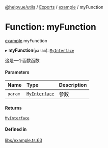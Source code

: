 [@helpvue/utils](../README.md) / [Exports](../modules.md) / [example](../modules/example.md) / myFunction

# Function: myFunction

[example](../modules/example.md).myFunction

▸ **myFunction**(`param`): [`MyInterface`](../interfaces/example.MyInterface.md)

这是一个函数函数

#### Parameters

| Name | Type | Description |
| :------ | :------ | :------ |
| `param` | [`MyInterface`](../interfaces/example.MyInterface.md) | 参数 |

#### Returns

[`MyInterface`](../interfaces/example.MyInterface.md)

#### Defined in

[libs/example.ts:63](https://github.com/kgm0515/helpvue/blob/494f501/packages/utils/src/libs/example.ts#L63)

